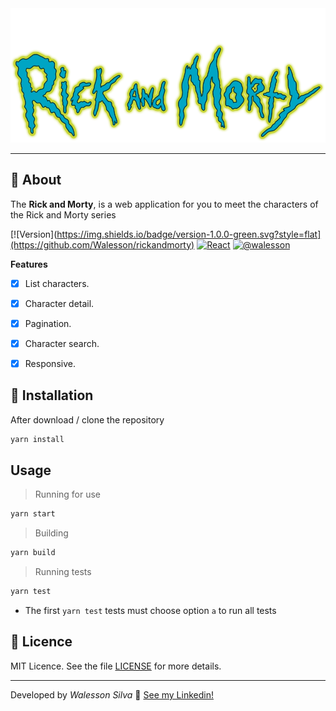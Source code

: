 <img src="https://raw.githubusercontent.com/Walesson/rickandmorty/develop/src/assets/icons/logo.svg" />

---

## :rocket: About

The **Rick and Morty**, is a  web application for you to meet the characters of the Rick and Morty series
<br />

[![Version](https://img.shields.io/badge/version-1.0.0-green.svg?style=flat](https://github.com/Walesson/rickandmorty)
[![React](https://img.shields.io/badge/react-17.0.1-blue.svg?style=flat)](https://github.com/facebook/react)
[![@walesson](https://img.shields.io/badge/contact-@walesson-blue.svg?style=flat)](https://github.com/Walesson)

**Features**

- [X] List characters.
- [X] Character detail.
- [X] Pagination.
- [X] Character search.
- [X] Responsive.


## :runner: Installation

After download / clone the repository

```bash
yarn install
```

## Usage

> Running for use

```bash
yarn start
```

> Building

```bash
yarn build
```

> Running tests

```bash
yarn test
```

* The first <code>yarn test</code> tests must choose option <code>a</code> to run all tests

## :memo: Licence

MIT Licence. See the file [LICENSE](LICENSE.md) for more details.

---

Developed by <cite>Walesson Silva</cite> :wave: [See my Linkedin!](https://www.linkedin.com/in/walesson-silva-942962b6/)